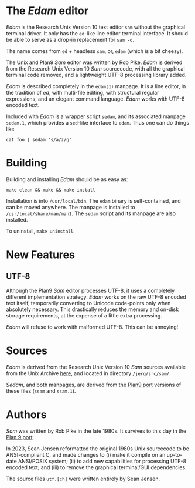The _Edam_ editor
=================

_Edam_ is the Research Unix Version 10 text editor `sam` without
the graphical terminal driver. It only has the `ed`-like
line editor terminal interface. It should be able to serve
as a drop-in replacement for `sam -d`.

The name comes from `ed` + headless `sam`,
or, `edam` (which is a bit cheesy).

The Unix and Plan9 _Sam_
editor was written by Rob Pike. _Edam_ is derived from the
Research Unix Version 10 _Sam_ sourcecode, with all the
graphical terminal code removed, and a lightweight UTF-8
processing library added.

_Edam_ is described completely in the `edam(1)` manpage. It is a line
editor, in the tradition of _ed_, with multi-file editing, with
structural regular expressions, and an elegant command language.
_Edam_ works with UTF-8 encoded text.

Included with _Edam_ is a wrapper script `sedam`, and its associated manpage
`sedam.1`, which provides a `sed`-like interface to `edam`. Thus one
can do things like

    cat foo | sedam 's/a/z/g'

Building
========

Building and installing _Edam_ should be as easy as:

    make clean && make && make install

Installation is into `/usr/local/bin`. The `edam` binary is
self-contained, and can be moved anywhere. The manpage is
installed to `/usr/local/share/man/man1`. The `sedam` script
and its manpage are also installed.

To uninstall, `make uninstall`.

New Features
============

UTF-8
-----

Although the Plan9 _Sam_ editor processes UTF-8, it uses
a completely different implementation strategy. _Edam_
works on the raw UTF-8 encoded text itself, temporarily converting to Unicode
code-points only when absolutely necessary.
This drastically reduces the memory
and on-disk storage requirements, at the expense of a little extra
processing. 

_Edam_ will refuse to work with malformed UTF-8. This can be annoying! 

Sources
=======

_Edam_ is derived from the Research Unix Version 10 _Sam_
sources available from the Unix Archive [here][1], and located
in directory `/jerq/src/sam/`.

[1]: https://www.tuhs.org/Archive/Distributions/Research/Norman_v10/

_Sedam_, and both manpages, are derived from the [Plan9 port][2]
versions of these files (`ssam` and `ssam.1`).

[2]: https://github.com/9fans/plan9port

Authors
=======

_Sam_ was written by Rob Pike in the late 1980s. It survives to this day
in the [Plan 9 port][2].

In 2023, Sean Jensen reformatted the original 1980s Unix
sourcecode to be ANSI-compliant C, and made changes to (i) make
it compile on an up-to-date ANSI/POSIX system; (ii) to add new
capabilities for processing UTF-8 encoded text; and (iii) to
remove the graphical terminal/GUI dependencies.

The source files `utf.[ch]` were written entirely by Sean Jensen.

